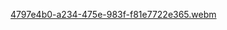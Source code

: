 [4797e4b0-a234-475e-983f-f81e7722e365.webm](https://github.com/BenrhayemRacem/GL5-TP-SRI/assets/59982299/3f0cf980-2a13-400a-93fd-d6a81fda1c44)
